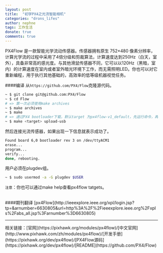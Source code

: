 ```yaml
---
layout: post
title:  "初学PX4之光流智能相机"
categories: "drons_lifes"
author: nephne
tags: 工作生活
donate: true
comments: true
---
```

PX4Flow 是一款智能光学流动传感器。传感器拥有原生 752×480 像素分辨率，计算光学流的过程中采用了4倍分级和剪裁算法，计算速度达到250Hz（白天，室外），具备非常高的感光度。与其他滑鼠传感器不同，它可以以120Hz（黑暗，室内）的计算速度在室内或者室外暗光环境下工作，而无需照明LED。你也可以对它重新编程，用于执行其他基础的，高效率的低等级机器视觉任务。 

<!--more-->
####编译
从`https://github.com/PX4/Flow`克隆源代码。

```sh
~ $ git clone git@github.com:PX4/Flow
~ $ cd Flow
# => 第一次必须使用make archives
~ $ make archives
~ $ make
# => 通过PX4 bootloader下载，默认target 为px4flow-v1_default，先运行命令，再连接电路板
~ $ make <target> upload-usb
```
然后连接光流传感器，如果出现一下信息就表示成功了。

```sh
Found board 6,0 bootloader rev 3 on /dev/ttyACM1
erase...
program...
verify...
done, rebooting.
```
用户必须在plugdev组。

```sh
~ $ sudo usermod -a -G plugdev $USER
```

`注意`：你也可以通过make help查看px4flow tatgets。

<br>
####期刊翻译
[px4Flow](http://ieeexplore.ieee.org/xpl/login.jsp?tp=&arnumber=6630805&url=http%3A%2F%2Fieeexplore.ieee.org%2Fxpls%2Fabs_all.jsp%3Farnumber%3D6630805)

<hr>
相关链接：[官网](https://pixhawk.org/modules/px4flow)/[中文官网](http://www.pixhawk.com/zh/modules/px4flow)/[开发手册](https://pixhawk.org/dev/px4flow)/[PX4Flow源码](https://pixhawk.org/dev/px4flow)/[README](https://github.com/PX4/Flow)